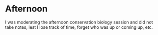 # Afternoon

I was moderating the afternoon conservation biology session and did not take notes, lest I lose track of time, forget who was up or coming up, etc.
